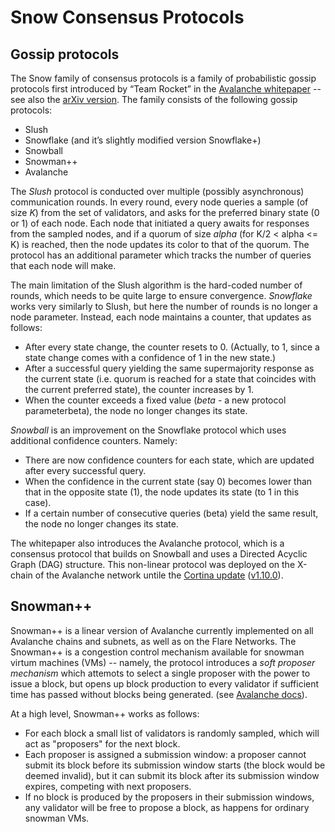 # Snow Consensus Protocols

## Gossip protocols

The Snow family of consensus protocols is a family of probabilistic gossip protocols first introduced by “Team Rocket” in the [Avalanche whitepaper](https://ipfs.io/ipfs/QmUy4jh5mGNZvLkjies1RWM4YuvJh5o2FYopNPVYwrRVGV) -- see also the [arXiv version](https://arxiv.org/pdf/1906.08936). The family consists of the following gossip protocols:

- Slush
- Snowflake (and it’s slightly modified version Snowflake+)
- Snowball
- Snowman++
- Avalanche

The *Slush* protocol is conducted over multiple (possibly asynchronous) communication rounds. In every round, every node queries a sample (of size *K*) from the set of validators, and asks for the preferred binary state (0 or 1) of each node. Each node that initiated a query awaits for responses from the sampled nodes, and if a quorum of size *alpha* (for K/2 < alpha <= K) is reached, then the node updates its color to that of the quorum. The protocol has an additional parameter which tracks the number of queries that each node will make.

The main limitation of the Slush algorithm is the hard-coded number of rounds, which needs to be quite large to ensure convergence. *Snowflake* works very similarly to Slush, but here the number of rounds is no longer a node parameter. Instead, each node maintains a counter, that updates as follows:
- After every state change, the counter resets to 0. (Actually, to 1, since a state change comes with a confidence of 1 in the new state.)
- After a successful query yielding the same supermajority response as the current state (i.e. quorum is reached for a state that coincides with the current preferred state), the counter increases by 1.
- When the counter exceeds a fixed value (*beta* - a new protocol parameterbeta), the node no longer changes its state.

*Snowball* is an improvement on the Snowflake protocol which uses additional confidence counters. Namely:
- There are now confidence counters for each state, which are updated after every successful query. 
- When the confidence in the current state (say 0) becomes lower than that in the opposite state (1), the node updates its state (to 1 in this case).
- If a certain number of consecutive queries (beta) yield the same result, the node no longer changes its state.

The whitepaper also introduces the Avalanche protocol, which is a consensus protocol that builds on Snowball and uses a Directed Acyclic Graph (DAG) structure. This non-linear protocol was deployed on the X-chain of the Avalanche network untile the [Cortina update](https://medium.com/avalancheavax/cortina-x-chain-linearization-a1d9305553f6) ([v1.10.0](https://github.com/ava-labs/avalanchego/releases/tag/v1.10.0)).


## Snowman++

Snowman++ is a linear version of Avalanche currently implemented on all Avalanche chains and subnets, as well as on the Flare Networks. The Snowman++ is a congestion control mechanism available for snowman virtum machines (VMs) -- namely, the protocol introduces a *soft proposer mechanism* which attemots to select a single proposer with the power to issue a block, but opens up block production to every validator if sufficient time has passed without blocks being generated. (see [Avalanche docs](https://github.com/flare-foundation/go-flare/tree/93fd844b1e85366ee9c1c4a3fb9e9399220534cc/avalanchego/vms/proposervm)).

At a high level, Snowman++ works as follows: 
- For each block a small list of validators is randomly sampled, which will act as "proposers" for the next block.
- Each proposer is assigned a submission window: a proposer cannot submit its block before its submission window starts (the block would be deemed invalid), but it can submit its block after its submission window expires, competing with next proposers. 
- If no block is produced by the proposers in their submission windows, any validator will be free to propose a block, as happens for ordinary snowman VMs.